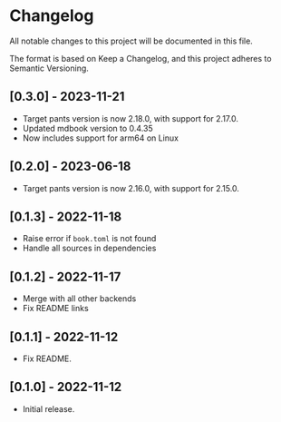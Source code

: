 # Changelog

All notable changes to this project will be documented in this file.

The format is based on Keep a Changelog, and this project adheres to Semantic Versioning.

## [0.3.0] - 2023-11-21

* Target pants version is now 2.18.0, with support for 2.17.0.
* Updated mdbook version to 0.4.35
* Now includes support for arm64 on Linux

## [0.2.0] - 2023-06-18

* Target pants version is now 2.16.0, with support for 2.15.0.

## [0.1.3] - 2022-11-18

* Raise error if `book.toml` is not found
* Handle all sources in dependencies

## [0.1.2] - 2022-11-17

* Merge with all other backends
* Fix README links

## [0.1.1] - 2022-11-12

* Fix README.

## [0.1.0] - 2022-11-12

* Initial release.
